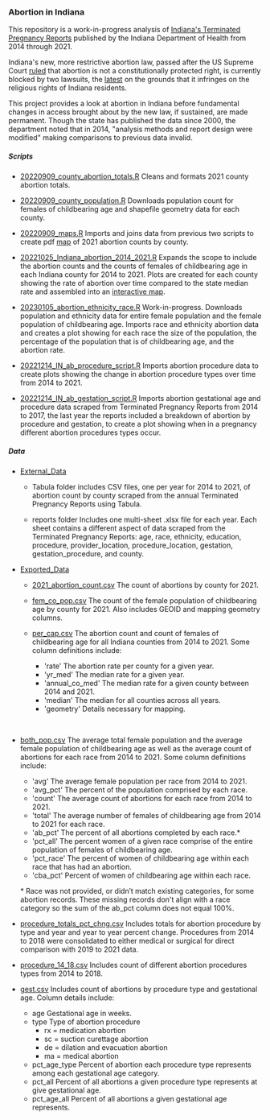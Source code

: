 ### Abortion in Indiana

This repository is a work-in-progress analysis of [Indiana's Terminated Pregnancy Reports](https://www.in.gov/health/vital-records/vital-statistics/terminated-pregnancy-reports/) published by the Indiana Department of Health from 2014 through 2021. 

Indiana's new, more restrictive abortion law, passed after the US Supreme Court [ruled](https://www.google.com/url?sa=t&rct=j&q=&esrc=s&source=web&cd=&ved=2ahUKEwjC2rLI4on9AhUplGoFHQGUDUcQFnoECBQQAQ&url=https%3A%2F%2Fwww.supremecourt.gov%2Fopinions%2F21pdf%2F19-1392_6j37.pdf&usg=AOvVaw2eN_ZX02uv5jsaXq-Ghf-r) that abortion is not a constitutionally protected right, is currently blocked by two lawsuits, the [latest](https://www.reuters.com/legal/judge-blocks-indiana-abortion-ban-religious-freedom-grounds-2022-12-03/) on the grounds that it infringes on the religious rights of Indiana residents.

This project provides a look at abortion in Indiana before fundamental changes in access brought about by the new law, if sustained, are made permanent. Though the state has published the data since 2000, the department noted that in 2014, "analysis methods and report design were modified" making comparisons to previous data invalid.


##### Scripts

* [20220909_county_abortion_totals.R](https://github.com/tedschurter/indiana_abortion/blob/main/Scripts/20220909_county_abortion_totals.R) Cleans and formats 2021 county abortion totals. 

* [20220909_county_population.R](https://github.com/tedschurter/indiana_abortion/blob/main/Scripts/20220909_county_population.R) Downloads population count for females of childbearing age and shapefile geometry data for each county. 

* [20220909_maps.R](https://github.com/tedschurter/indiana_abortion/blob/main/Scripts/20220909_maps.R) Imports and joins data from previous two scripts to create pdf [map](https://github.com/tedschurter/indiana_abortion/blob/main/Plots/20221027_maps_01.pdf) of 2021 abortion counts by county. 

* [20221025_Indiana_abortion_2014_2021.R](https://github.com/tedschurter/indiana_abortion/blob/main/Scripts/20221025_Indiana_abortion_2014_2021.R) Expands the scope to include the abortion counts and the counts of females of childbearing age in each Indiana county for 2014 to 2021. Plots are created for each county showing the rate of abortion over time compared to the state median rate and assembled into an [interactive map](https://tedschurter.github.io/indiana_abortion/). 

* [20230105_abortion_ethnicity_race.R](https://github.com/tedschurter/indiana_abortion/blob/main/Scripts/20230105_abortion_ethnicity_race.R) Work-in-progress. Downloads population and ethnicity data for entire female population and the female population of childbearing age. Imports race and ethnicity abortion data and creates a plot showing for each race the size of the population, the percentage of the population that is of childbearing age, and the abortion rate. 

* [20221214_IN_ab_procedure_script.R](https://github.com/tedschurter/indiana_abortion/blob/main/Scripts/20221214_IN_ab_procedure_script.R) Imports abortion procedure data to create plots showing the change in abortion procedure types over time from 2014 to 2021.

* [20221214_IN_ab_gestation_script.R](https://github.com/tedschurter/indiana_abortion/blob/main/Scripts/20221214_IN_ab_gestation_script.R) Imports abortion gestational age and procedure data scraped from Terminated Pregnancy Reports from 2014 to 2017, the last year the reports included a breakdown of abortion by procedure and gestation, to create a plot showing when in a pregnancy different abortion procedures types occur.  

##### Data

* [External_Data](https://github.com/tedschurter/indiana_abortion/tree/main/External%20Data) 
  
  * Tabula folder includes CSV files, one per year for 2014 to 2021, of abortion count by county scraped from the annual Terminated Pregnancy Reports using Tabula. 
  
  * reports folder  Includes one multi-sheet .xlsx file for each year. Each sheet contains a different aspect of data scraped from the Terminated Pregnancy Reports: age, race, ethnicity, education, procedure, provider_location, procedure_location, gestation, gestation_procedure, and county.

* [Exported_Data](https://github.com/tedschurter/indiana_abortion/tree/main/Exported_Data) 

  * [2021_abortion_count.csv](https://github.com/tedschurter/indiana_abortion/blob/main/Exported_Data/2021_abortion_count.csv) The count of abortions by county for 2021.

  * [fem_co_pop.csv](https://github.com/tedschurter/indiana_abortion/blob/main/Exported_Data/fem_co_pop.csv) The count of the female population of childbearing age by county for 2021. Also includes GEOID and mapping geometry columns. 
  
  * [per_cap.csv](https://github.com/tedschurter/indiana_abortion/blob/main/Exported_Data/per_cap.csv) The abortion count and count of females of childbearing age for all Indiana counties from 2014 to 2021. Some column definitions include:
    - 'rate' The abortion rate per county for a given year.
    - 'yr_med' The median rate for a given year.
    - 'annual_co_med' The median rate for a given county between 2014 and 2021.
    - 'median' The median for all counties across all years.
    - 'geometry' Details necessary for mapping. <br>
<br>
    
  * [both_pop.csv](https://github.com/tedschurter/indiana_abortion/blob/main/Exported_Data/both_pop.csv) The average total female population and the average female population of childbearing age as well as the average count of abortions for each race from 2014 to 2021. Some column definitions include:
    - 'avg' The average female population per race from 2014 to 2021.
    - 'avg_pct' The percent of the population comprised by each race.
    - 'count' The average count of abortions for each race from 2014 to 2021.
    - 'total' The average number of females of childbearing age from 2014 to 2021 for each race. 
    - 'ab_pct' The percent of all abortions completed by each race.\*
    - 'pct_all' The percent women of a given race comprise of the entire population of females of childbearing age. 
    - 'pct_race' The percent of women of childbearing age within each race that has had an abortion.
    - 'cba_pct' Percent of women of childbearing age within each race.
 
    \* Race was not provided, or didn’t match existing categories, for some abortion records. These missing records don't align with a race category so the sum of the ab_pct column does not equal 100%. 

  * [procedure_totals_pct_chng.csv](https://github.com/tedschurter/indiana_abortion/blob/main/Exported_Data/procedure_totals_pct_chng.csv) Includes totals for abortion procedure by type and year and year to year percent change. Procedures from 2014 to 2018 were consolidated to either medical or surgical for direct comparison with 2019 to 2021 data. 
  
  * [procedure_14_18.csv](https://github.com/tedschurter/indiana_abortion/blob/main/Exported_Data/procedure_14_18.csv) Includes count of different abortion procedures types from 2014 to 2018.
 
  * [gest.csv](https://github.com/tedschurter/indiana_abortion/blob/main/Exported_Data/gest.csv) Includes count of abortions by procedure type and gestational age. Column details include:
    - age Gestational age in weeks.
    - type Type of abortion procedure
      - rx = medication abortion
      - sc = suction curettage abortion
      - de = dilation and evacuation abortion
      - ma = medical abortion
    - pct_age_type Percent of abortion each procedure type represents among each gestational age category.
    - pct_all Percent of all abortions a given procedure type represents at give gestational age. 
    - pct_age_all Percent of all abortions a given gestational age represents. 
    
    
    
    
    
    
    
    
    
    
 

